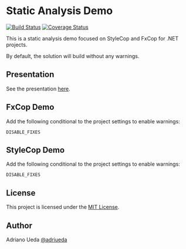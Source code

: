 # Static Analysis Demo

[![Build Status](https://travis-ci.org/aueda/static-analysis-demo.svg?branch=master)](https://travis-ci.org/aueda/static-analysis-demo)
[![Coverage Status](https://coveralls.io/repos/github/aueda/static-analysis-demo/badge.svg)](https://coveralls.io/github/aueda/static-analysis-demo)

This is a static analysis demo focused on StyleCop and FxCop for .NET projects.

By default, the solution will build without any warnings.

## Presentation

See the presentation [here](https://tiny.cc/sa-demo).

## FxCop Demo

Add the following conditional to the project settings to enable warnings:

``DISABLE_FIXES``

## StyleCop Demo

Add the following conditional to the project settings to enable warnings:

``DISABLE_FIXES``

## License

This project is licensed under the [MIT License](https://opensource.org/licenses/MIT).

## Author

Adriano Ueda [@adriueda](https://twitter.com/adriueda)